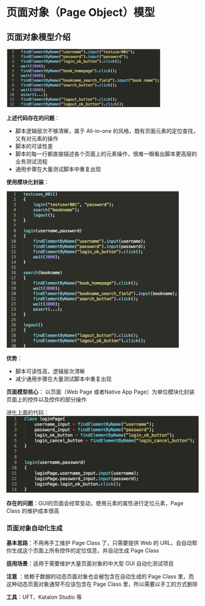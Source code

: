 # 页面对象（Page Object）模型

## 页面对象模型介绍

![早期代码](./images/早期代码.jpg)

**上述代码存在的问题**：

+  脚本逻辑层次不够清晰，属于 All-in-one 的风格，既有页面元素的定位查找，又有对元素的操作 
+  脚本的可读性差
+  脚本的每一行都直接描述各个页面上的元素操作，很难一眼看出脚本更高层的业务测试流程 
+  通用步骤在大量测试脚本中重复出现

**使用模块化封装**：

![页面模型](./images/页面模型.jpg)

**优势**：

+  脚本可读性高，逻辑层次清晰
+  减少通用步骤在大量测试脚本中重复出现

**页面模型核心**： 以页面（Web Page 或者Native App Page）为单位模块化封装页面上的控件以及控件的部分操作 

进化上面的代码：![页面对象](./images/页面对象.jpg)

**存在的问题**：GUI的页面会经常变动，使用元素的属性进行定位元素，Page Class 的维护成本很高

### 页面对象自动化生成

**基本思路**：不用再手工维护 Page Class 了，只需要提供 Web 的 URL，会自动帮你生成这个页面上所有控件的定位信息，并自动生成 Page Class

**适用场景**：适用于需要维护大量页面对象的中大型 GUI 自动化测试项目

**注意** ：依赖于数据的动态页面对象也会被包含在自动生成的 Page Class 里，而这种动态页面对象通常不应该包含在 Page Class 里，所以需要以手工的方式删除

**工具**：UFT、Katalon Studio 等


